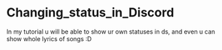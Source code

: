 # Changing_status_in_Discord 
In my tutorial u will be able to show ur own statuses in ds, and even u can show whole lyrics of songs :D
 
 
